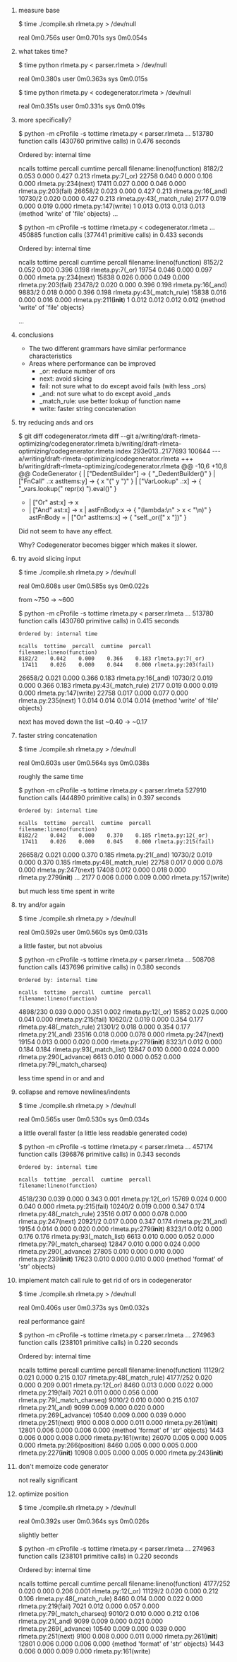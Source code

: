 1. measure base

    $ time ./compile.sh rlmeta.py > /dev/null

    real	0m0.756s
    user	0m0.701s
    sys		0m0.054s

2. what takes time?

    $ time python rlmeta.py < parser.rlmeta > /dev/null

    real	0m0.380s
    user	0m0.363s
    sys		0m0.015s

    $ time python rlmeta.py < codegenerator.rlmeta > /dev/null

    real	0m0.351s
    user	0m0.331s
    sys		0m0.019s

3. more specifically?

    $ python -m cProfile -s tottime rlmeta.py < parser.rlmeta
    ...
             513780 function calls (430760 primitive calls) in 0.476 seconds

   Ordered by: internal time

   ncalls  tottime  percall  cumtime  percall filename:lineno(function)
   8182/2    0.053    0.000    0.427    0.213 rlmeta.py:7(_or)
    22758    0.040    0.000    0.106    0.000 rlmeta.py:234(next)
    17411    0.027    0.000    0.046    0.000 rlmeta.py:203(fail)
  26658/2    0.023    0.000    0.427    0.213 rlmeta.py:16(_and)
  10730/2    0.020    0.000    0.427    0.213 rlmeta.py:43(_match_rule)
     2177    0.019    0.000    0.019    0.000 rlmeta.py:147(write)
        1    0.013    0.013    0.013    0.013 {method 'write' of 'file' objects}
    ...

    $ python -m cProfile -s tottime rlmeta.py < codegenerator.rlmeta
    ...
         450885 function calls (377441 primitive calls) in 0.433 seconds

   Ordered by: internal time

   ncalls  tottime  percall  cumtime  percall filename:lineno(function)
   8152/2    0.052    0.000    0.396    0.198 rlmeta.py:7(_or)
    19754    0.046    0.000    0.097    0.000 rlmeta.py:234(next)
    15838    0.026    0.000    0.049    0.000 rlmeta.py:203(fail)
  23478/2    0.020    0.000    0.396    0.198 rlmeta.py:16(_and)
   9883/2    0.018    0.000    0.396    0.198 rlmeta.py:43(_match_rule)
    15838    0.016    0.000    0.016    0.000 rlmeta.py:211(__init__)
        1    0.012    0.012    0.012    0.012 {method 'write' of 'file' objects}

    ...

4. conclusions

    * The two different grammars have similar performance characteristics
    * Areas where performance can be improved
        * _or: reduce number of ors
        * next: avoid slicing
        * fail: not sure what to do except avoid fails (with less _ors)
        * _and: not sure what to do except avoid _ands
        * _match_rule: use better lookup of function name
        * write: faster string concatenation

5. try reducing ands and ors

    $ git diff codegenerator.rlmeta
    diff --git a/writing/draft-rlmeta-optimizing/codegenerator.rlmeta b/writing/draft-rlmeta-optimizing/codegenerator.rlmeta
    index 293e013..2177693 100644
    --- a/writing/draft-rlmeta-optimizing/codegenerator.rlmeta
    +++ b/writing/draft-rlmeta-optimizing/codegenerator.rlmeta
    @@ -10,6 +10,8 @@ CodeGenerator {
         | ["DedentBuilder"]         -> { "_DedentBuilder()"                                  }
         | ["FnCall" .:x astItems:y] -> { x "(" y ")"                                         }
         | ["VarLookup" .:x]         -> { "_vars.lookup(" repr(x) ").eval()"                  }
    +    | ["Or" ast:x]              -> x
    +    | ["And" ast:x]             -> x
         | astFnBody:x               -> { "(lambda:\n" > x < "\n)" }
       astFnBody =
         | ["Or" astItems:x]         -> { "self._or([" x "])"                                 }

    Did not seem to have any effect.

    Why? Codegenerator becomes bigger which makes it slower.

6. try avoid slicing input

    $ time ./compile.sh rlmeta.py > /dev/null

    real	0m0.608s
    user	0m0.585s
    sys		0m0.022s

    from ~750 -> ~600

    $ python -m cProfile -s tottime rlmeta.py < parser.rlmeta
    ...
             513780 function calls (430760 primitive calls) in 0.415 seconds

       Ordered by: internal time

       ncalls  tottime  percall  cumtime  percall filename:lineno(function)
       8182/2    0.042    0.000    0.366    0.183 rlmeta.py:7(_or)
        17411    0.026    0.000    0.044    0.000 rlmeta.py:203(fail)
      26658/2    0.021    0.000    0.366    0.183 rlmeta.py:16(_and)
      10730/2    0.019    0.000    0.366    0.183 rlmeta.py:43(_match_rule)
         2177    0.019    0.000    0.019    0.000 rlmeta.py:147(write)
        22758    0.017    0.000    0.077    0.000 rlmeta.py:235(next)
            1    0.014    0.014    0.014    0.014 {method 'write' of 'file' objects}

    next has moved down the list ~0.40 -> ~0.17

7. faster string concatenation

    $ time ./compile.sh rlmeta.py > /dev/null

    real	0m0.603s
    user	0m0.564s
    sys		0m0.038s

    roughly the same time

    $ python -m cProfile -s tottime rlmeta.py < parser.rlmeta
             527910 function calls (444890 primitive calls) in 0.397 seconds

       Ordered by: internal time

       ncalls  tottime  percall  cumtime  percall filename:lineno(function)
       8182/2    0.042    0.000    0.370    0.185 rlmeta.py:12(_or)
        17411    0.026    0.000    0.045    0.000 rlmeta.py:215(fail)
      26658/2    0.021    0.000    0.370    0.185 rlmeta.py:21(_and)
      10730/2    0.019    0.000    0.370    0.185 rlmeta.py:48(_match_rule)
        22758    0.017    0.000    0.078    0.000 rlmeta.py:247(next)
        17408    0.012    0.000    0.018    0.000 rlmeta.py:279(__init__)
        ...
         2177    0.006    0.000    0.009    0.000 rlmeta.py:157(write)

    but much less time spent in write

8. try and/or again

    $ time ./compile.sh rlmeta.py > /dev/null

    real	0m0.592s
    user	0m0.560s
    sys		0m0.031s

    a little faster, but not abvoius

    $ python -m cProfile -s tottime rlmeta.py < parser.rlmeta
    ...
             508708 function calls (437696 primitive calls) in 0.380 seconds

       Ordered by: internal time

       ncalls  tottime  percall  cumtime  percall filename:lineno(function)
     4898/230    0.039    0.000    0.351    0.002 rlmeta.py:12(_or)
        15852    0.025    0.000    0.041    0.000 rlmeta.py:215(fail)
      10620/2    0.019    0.000    0.354    0.177 rlmeta.py:48(_match_rule)
      21301/2    0.018    0.000    0.354    0.177 rlmeta.py:21(_and)
        23516    0.018    0.000    0.078    0.000 rlmeta.py:247(next)
        19154    0.013    0.000    0.020    0.000 rlmeta.py:279(__init__)
       8323/1    0.012    0.000    0.184    0.184 rlmeta.py:93(_match_list)
        12847    0.010    0.000    0.024    0.000 rlmeta.py:290(_advance)
         6613    0.010    0.000    0.052    0.000 rlmeta.py:79(_match_charseq)

    less time spend in or and and

9. collapse and remove newlines/indents

    $ time ./compile.sh rlmeta.py > /dev/null

    real	0m0.565s
    user	0m0.530s
    sys		0m0.034s

    a little overall faster (a little less readable generated code)

    $ python -m cProfile -s tottime rlmeta.py < parser.rlmeta
    ...
             457174 function calls (396876 primitive calls) in 0.343 seconds

       Ordered by: internal time

       ncalls  tottime  percall  cumtime  percall filename:lineno(function)
     4518/230    0.039    0.000    0.343    0.001 rlmeta.py:12(_or)
        15769    0.024    0.000    0.040    0.000 rlmeta.py:215(fail)
      10240/2    0.019    0.000    0.347    0.174 rlmeta.py:48(_match_rule)
        23516    0.017    0.000    0.078    0.000 rlmeta.py:247(next)
      20921/2    0.017    0.000    0.347    0.174 rlmeta.py:21(_and)
        19154    0.014    0.000    0.020    0.000 rlmeta.py:279(__init__)
       8323/1    0.012    0.000    0.176    0.176 rlmeta.py:93(_match_list)
         6613    0.010    0.000    0.052    0.000 rlmeta.py:79(_match_charseq)
        12847    0.010    0.000    0.024    0.000 rlmeta.py:290(_advance)
        27805    0.010    0.000    0.010    0.000 rlmeta.py:239(__init__)
        17623    0.010    0.000    0.010    0.000 {method 'format' of 'str' objects}

10. implement match call rule to get rid of ors in codegenerator

    $ time ./compile.sh rlmeta.py > /dev/null

    real	0m0.406s
    user	0m0.373s
    sys		0m0.032s

    real performance gain!

    $ python -m cProfile -s tottime rlmeta.py < parser.rlmeta
    ...
             274963 function calls (238101 primitive calls) in 0.220 seconds

       Ordered by: internal time

       ncalls  tottime  percall  cumtime  percall filename:lineno(function)
      11129/2    0.021    0.000    0.215    0.107 rlmeta.py:48(_match_rule)
     4177/252    0.020    0.000    0.209    0.001 rlmeta.py:12(_or)
         8460    0.013    0.000    0.022    0.000 rlmeta.py:219(fail)
         7021    0.011    0.000    0.056    0.000 rlmeta.py:79(_match_charseq)
       9010/2    0.010    0.000    0.215    0.107 rlmeta.py:21(_and)
         9099    0.009    0.000    0.020    0.000 rlmeta.py:269(_advance)
        10540    0.009    0.000    0.039    0.000 rlmeta.py:251(next)
         9100    0.008    0.000    0.011    0.000 rlmeta.py:261(__init__)
        12801    0.006    0.000    0.006    0.000 {method 'format' of 'str' objects}
         1443    0.006    0.000    0.008    0.000 rlmeta.py:161(write)
        26070    0.005    0.000    0.005    0.000 rlmeta.py:266(position)
         8460    0.005    0.000    0.005    0.000 rlmeta.py:227(__init__)
        10908    0.005    0.000    0.005    0.000 rlmeta.py:243(__init__)

11. don't memoize code generator

    not really significant

12. optimize position

    $ time ./compile.sh rlmeta.py > /dev/null

    real	0m0.392s
    user	0m0.364s
    sys		0m0.026s

    slightly better

    $ python -m cProfile -s tottime rlmeta.py < parser.rlmeta
    ...
             274963 function calls (238101 primitive calls) in 0.220 seconds

       Ordered by: internal time

       ncalls  tottime  percall  cumtime  percall filename:lineno(function)
     4177/252    0.020    0.000    0.206    0.001 rlmeta.py:12(_or)
      11129/2    0.020    0.000    0.212    0.106 rlmeta.py:48(_match_rule)
         8460    0.014    0.000    0.022    0.000 rlmeta.py:219(fail)
         7021    0.012    0.000    0.057    0.000 rlmeta.py:79(_match_charseq)
       9010/2    0.010    0.000    0.212    0.106 rlmeta.py:21(_and)
         9099    0.009    0.000    0.021    0.000 rlmeta.py:269(_advance)
        10540    0.009    0.000    0.039    0.000 rlmeta.py:251(next)
         9100    0.008    0.000    0.011    0.000 rlmeta.py:261(__init__)
        12801    0.006    0.000    0.006    0.000 {method 'format' of 'str' objects}
         1443    0.006    0.000    0.009    0.000 rlmeta.py:161(write)
